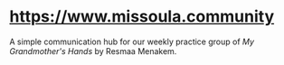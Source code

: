 # https://www.missoula.community

A simple communication hub for our weekly practice group of _My Grandmother's Hands_ by Resmaa Menakem.
